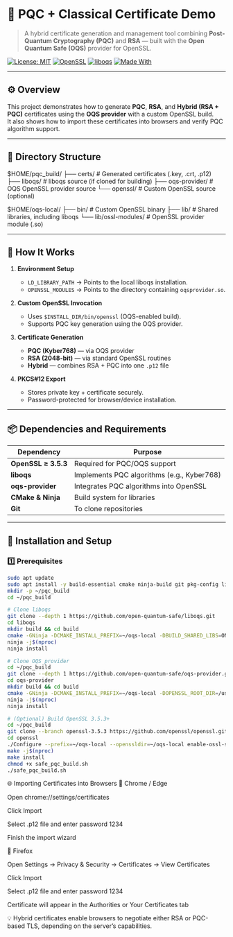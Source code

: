 # 🧩 PQC + Classical Certificate Demo  
> A hybrid certificate generation and management tool combining **Post-Quantum Cryptography (PQC)** and **RSA** — built with the **Open Quantum Safe (OQS)** provider for OpenSSL.

[![License: MIT](https://img.shields.io/badge/License-MIT-green.svg)](LICENSE)
[![OpenSSL](https://img.shields.io/badge/OpenSSL-3.5.3+-blue.svg)](https://www.openssl.org)
[![liboqs](https://img.shields.io/badge/liboqs-Latest-orange.svg)](https://github.com/open-quantum-safe/liboqs)
[![Made With](https://img.shields.io/badge/Made%20with-Bash-yellow.svg)]()

---

## ⚙️ Overview

This project demonstrates how to generate **PQC**, **RSA**, and **Hybrid (RSA + PQC)** certificates using the **OQS provider** with a custom OpenSSL build.  
It also shows how to import these certificates into browsers and verify PQC algorithm support.

---

## 🧱 Directory Structure

$HOME/pqc_build/
├── certs/ # Generated certificates (.key, .crt, .p12)
├── liboqs/ # liboqs source (if cloned for building)
├── oqs-provider/ # OQS OpenSSL provider source
└── openssl/ # Custom OpenSSL source (optional)

$HOME/oqs-local/
├── bin/ # Custom OpenSSL binary
├── lib/ # Shared libraries, including liboqs
└── lib/ossl-modules/ # OpenSSL provider module (.so)

---

## 🧩 How It Works

1. **Environment Setup**
   - `LD_LIBRARY_PATH` → Points to the local liboqs installation.  
   - `OPENSSL_MODULES` → Points to the directory containing `oqsprovider.so`.

2. **Custom OpenSSL Invocation**
   - Uses `$INSTALL_DIR/bin/openssl` (OQS-enabled build).  
   - Supports PQC key generation using the OQS provider.

3. **Certificate Generation**
   - **PQC (Kyber768)** — via OQS provider  
   - **RSA (2048-bit)** — via standard OpenSSL routines  
   - **Hybrid** — combines RSA + PQC into one `.p12` file

4. **PKCS#12 Export**
   - Stores private key + certificate securely.  
   - Password-protected for browser/device installation.

---

## 📦 Dependencies and Requirements

| Dependency | Purpose |
|-------------|----------|
| **OpenSSL ≥ 3.5.3** | Required for PQC/OQS support |
| **liboqs** | Implements PQC algorithms (e.g., Kyber768) |
| **oqs-provider** | Integrates PQC algorithms into OpenSSL |
| **CMake & Ninja** | Build system for libraries |
| **Git** | To clone repositories |

---

## 🚀 Installation and Setup

### 1️⃣ Prerequisites

```bash
sudo apt update
sudo apt install -y build-essential cmake ninja-build git pkg-config libssl-dev
mkdir -p ~/pqc_build
cd ~/pqc_build

# Clone liboqs
git clone --depth 1 https://github.com/open-quantum-safe/liboqs.git
cd liboqs
mkdir build && cd build
cmake -GNinja -DCMAKE_INSTALL_PREFIX=~/oqs-local -DBUILD_SHARED_LIBS=ON -DOQS_BUILD_ONLY_LIB=ON ..
ninja -j$(nproc)
ninja install

# Clone OQS provider
cd ~/pqc_build
git clone --depth 1 https://github.com/open-quantum-safe/oqs-provider.git
cd oqs-provider
mkdir build && cd build
cmake -GNinja -DCMAKE_INSTALL_PREFIX=~/oqs-local -DOPENSSL_ROOT_DIR=/usr ..
ninja -j$(nproc)
ninja install

# (Optional) Build OpenSSL 3.5.3+
cd ~/pqc_build
git clone --branch openssl-3.5.3 https://github.com/openssl/openssl.git
cd openssl
./Configure --prefix=~/oqs-local --openssldir=~/oqs-local enable-ossl-shared
make -j$(nproc)
make install
chmod +x safe_pqc_build.sh
./safe_pqc_build.sh
```
🌐 Importing Certificates into Browsers
🧭 Chrome / Edge

Open chrome://settings/certificates

Click Import

Select .p12 file and enter password 1234

Finish the import wizard

🦊 Firefox

Open Settings → Privacy & Security → Certificates → View Certificates

Click Import

Select .p12 file and enter password 1234

Certificate will appear in the Authorities or Your Certificates tab

💡 Hybrid certificates enable browsers to negotiate either RSA or PQC-based TLS, depending on the server’s capabilities.
